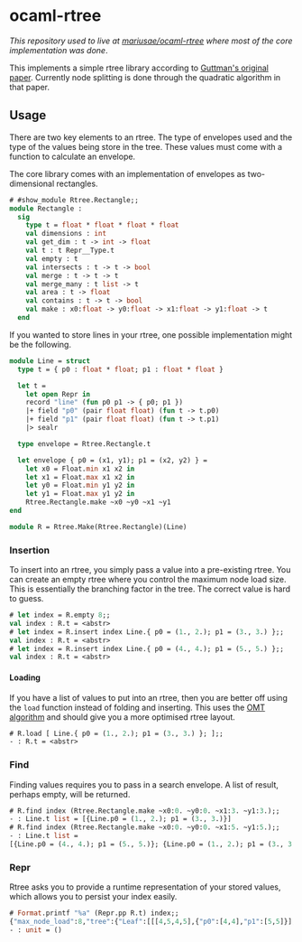 # ocaml-rtree

_This repository used to live at [mariusae/ocaml-rtree](https://github.com/mariusae/ocaml-rtree)
where most of the core implementation was done_.

This implements a simple rtree library according to [Guttman's original paper](http://www-db.deis.unibo.it/courses/SI-LS/papers/Gut84.pdf).
Currently node splitting is done through the quadratic algorithm in that paper.

## Usage

There are two key elements to an rtree. The type of envelopes used and the type of the values being store in the tree.
These values must come with a function to calculate an envelope.

The core library comes with an implementation of envelopes as two-dimensional rectangles.

```ocaml
# #show_module Rtree.Rectangle;;
module Rectangle :
  sig
    type t = float * float * float * float
    val dimensions : int
    val get_dim : t -> int -> float
    val t : t Repr__Type.t
    val empty : t
    val intersects : t -> t -> bool
    val merge : t -> t -> t
    val merge_many : t list -> t
    val area : t -> float
    val contains : t -> t -> bool
    val make : x0:float -> y0:float -> x1:float -> y1:float -> t
  end
```

If you wanted to store lines in your rtree, one possible implementation might be the following.

```ocaml
module Line = struct
  type t = { p0 : float * float; p1 : float * float }

  let t =
    let open Repr in
    record "line" (fun p0 p1 -> { p0; p1 })
    |+ field "p0" (pair float float) (fun t -> t.p0)
    |+ field "p1" (pair float float) (fun t -> t.p1)
    |> sealr

  type envelope = Rtree.Rectangle.t

  let envelope { p0 = (x1, y1); p1 = (x2, y2) } =
    let x0 = Float.min x1 x2 in
    let x1 = Float.max x1 x2 in
    let y0 = Float.min y1 y2 in
    let y1 = Float.max y1 y2 in
    Rtree.Rectangle.make ~x0 ~y0 ~x1 ~y1
end

module R = Rtree.Make(Rtree.Rectangle)(Line)
```

### Insertion

To insert into an rtree, you simply pass a value into a pre-existing rtree. You can create an empty
rtree where you control the maximum node load size. This is essentially the branching factor in the
tree. The correct value is hard to guess.

```ocaml
# let index = R.empty 8;;
val index : R.t = <abstr>
# let index = R.insert index Line.{ p0 = (1., 2.); p1 = (3., 3.) };;
val index : R.t = <abstr>
# let index = R.insert index Line.{ p0 = (4., 4.); p1 = (5., 5.) };;
val index : R.t = <abstr>
```

#### Loading

If you have a list of values to put into an rtree, then you are better off using the `load` function instead
of folding and inserting. This uses the [OMT algorithm](https://ceur-ws.org/Vol-74/files/FORUM_18.pdf) and should
give you a more optimised rtree layout.

```ocaml
# R.load [ Line.{ p0 = (1., 2.); p1 = (3., 3.) }; ];;
- : R.t = <abstr>
```

### Find

Finding values requires you to pass in a search envelope. A list of result, perhaps empty, will be returned.

```ocaml
# R.find index (Rtree.Rectangle.make ~x0:0. ~y0:0. ~x1:3. ~y1:3.);;
- : Line.t list = [{Line.p0 = (1., 2.); p1 = (3., 3.)}]
# R.find index (Rtree.Rectangle.make ~x0:0. ~y0:0. ~x1:5. ~y1:5.);;
- : Line.t list =
[{Line.p0 = (4., 4.); p1 = (5., 5.)}; {Line.p0 = (1., 2.); p1 = (3., 3.)}]
```

### Repr

Rtree asks you to provide a runtime representation of your stored values, which allows you to persist your index easily.

```ocaml
# Format.printf "%a" (Repr.pp R.t) index;;
{"max_node_load":8,"tree":{"Leaf":[[[4,5,4,5],{"p0":[4,4],"p1":[5,5]}],[[1,3,2,3],{"p0":[1,2],"p1":[3,3]}]]}}
- : unit = ()
```
